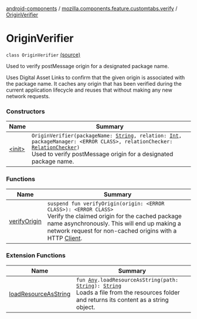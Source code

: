 [android-components](../../index.md) / [mozilla.components.feature.customtabs.verify](../index.md) / [OriginVerifier](./index.md)

# OriginVerifier

`class OriginVerifier` [(source)](https://github.com/mozilla-mobile/android-components/blob/master/components/feature/customtabs/src/main/java/mozilla/components/feature/customtabs/verify/OriginVerifier.kt#L29)

Used to verify postMessage origin for a designated package name.

Uses Digital Asset Links to confirm that the given origin is associated with the package name.
It caches any origin that has been verified during the current application
lifecycle and reuses that without making any new network requests.

### Constructors

| Name | Summary |
|---|---|
| [&lt;init&gt;](-init-.md) | `OriginVerifier(packageName: `[`String`](https://kotlinlang.org/api/latest/jvm/stdlib/kotlin/-string/index.html)`, relation: `[`Int`](https://kotlinlang.org/api/latest/jvm/stdlib/kotlin/-int/index.html)`, packageManager: <ERROR CLASS>, relationChecker: `[`RelationChecker`](../../mozilla.components.service.digitalassetlinks/-relation-checker/index.md)`)`<br>Used to verify postMessage origin for a designated package name. |

### Functions

| Name | Summary |
|---|---|
| [verifyOrigin](verify-origin.md) | `suspend fun verifyOrigin(origin: <ERROR CLASS>): <ERROR CLASS>`<br>Verify the claimed origin for the cached package name asynchronously. This will end up making a network request for non-cached origins with a HTTP [Client](../../mozilla.components.concept.fetch/-client/index.md). |

### Extension Functions

| Name | Summary |
|---|---|
| [loadResourceAsString](../../mozilla.components.support.test.file/kotlin.-any/load-resource-as-string.md) | `fun `[`Any`](https://kotlinlang.org/api/latest/jvm/stdlib/kotlin/-any/index.html)`.loadResourceAsString(path: `[`String`](https://kotlinlang.org/api/latest/jvm/stdlib/kotlin/-string/index.html)`): `[`String`](https://kotlinlang.org/api/latest/jvm/stdlib/kotlin/-string/index.html)<br>Loads a file from the resources folder and returns its content as a string object. |
